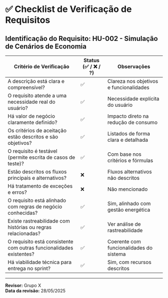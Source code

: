 # ✅ Checklist de Verificação de Requisitos

**Identificação do Requisito:** HU-002 - Simulação de Cenários de Economia
--------------------------------------------------------------------------------------------------------------
| Critério de Verificação                                              | Status (✅ / ❌ / ?) | Observações |
|----------------------------------------------------------------------|-----------------------|-------------|
| A descrição está clara e compreensível?                              | ✅                    | Clareza nos objetivos e funcionalidades |
| O requisito atende a uma necessidade real do usuário?                | ✅                    | Necessidade explícita do usuário        |
| Há valor de negócio claramente definido?                             | ✅                    | Impacto direto na redução de consumo    |
| Os critérios de aceitação estão descritos e são objetivos?           | ✅                    | Listados de forma clara e detalhada     |
| O requisito é testável (permite escrita de casos de teste)?          | ✅                    | Com base nos critérios e fórmulas       |
| Estão descritos os fluxos principais e alternativos?                 | ❌                    | Fluxos alternativos não descritos       |
| Há tratamento de exceções e erros?                                   | ❌                    | Não mencionado                          |
| O requisito está alinhado com regras de negócio conhecidas?          | ✅                    | Sim, alinhado com gestão energética     |
| Existe rastreabilidade com histórias ou regras relacionadas?         | ✅                    | Ver análise de rastreabilidade          |
| O requisito está consistente com outras funcionalidades existentes?  | ✅                    | Coerente com funcionalidades do sistema |
| Há viabilidade técnica para entrega no sprint?                       | ✅                    | Sim, com recursos descritos             |
--------------------------------------------------------------------------------------------------------------

**Revisor:** Grupo X  
**Data da revisão:** 28/05/2025

